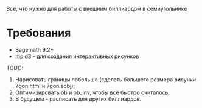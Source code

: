 Всё, что нужно для работы с внешним биллиардом в семиугольнике

Требования
==========

- Sagemath 9.2+
- mpld3 - для создания интерактивных рисунков

TODO:

1. Нарисовать границы побольше (сделать большего размера рисунки 7gon.html и 7gon.sobj);
2. Оптимизировать ob и ob_inv, чтобы всё быстро считалось;
3. В будущем - расписать для других биллиардов.